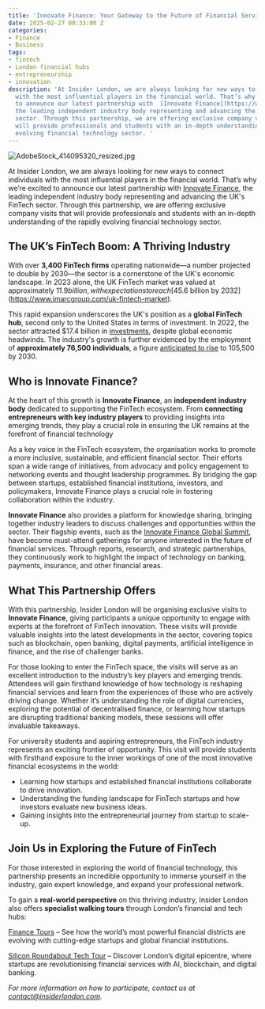 ```yaml
---
title: 'Innovate Finance: Your Gateway to the Future of Financial Services'
date: 2025-02-27 08:33:00 Z
categories:
- Finance
- Business
tags:
- fintech
- London financial hubs
- entrepreneurship
- innovation
description: 'At Insider London, we are always looking for new ways to connect individuals
  with the most influential players in the financial world. That’s why we’re excited
  to announce our latest partnership with  [Innovate Finance](https://www.innovatefinance.com/),
  the leading independent industry body representing and advancing the UK''s FinTech
  sector. Through this partnership, we are offering exclusive company visits that
  will provide professionals and students with an in-depth understanding of the rapidly
  evolving financial technology sector. '
---
```


![AdobeStock_414095320_resized.jpg](/uploads/AdobeStock_414095320_resized.jpg)

At Insider London, we are always looking for new ways to connect individuals with the most influential players in the financial world. That’s why we’re excited to announce our latest partnership with  [Innovate Finance](https://www.innovatefinance.com/), the leading independent industry body representing and advancing the UK's FinTech sector. Through this partnership, we are offering exclusive company visits that will provide professionals and students with an in-depth understanding of the rapidly evolving financial technology sector. 

## The UK’s FinTech Boom: A Thriving Industry

With over **3,400 FinTech firms** operating nationwide—a number projected to double by 2030—the sector is a cornerstone of the UK's economic landscape. In 2023 alone, the UK FinTech market was valued at approximately $11.9 billion, with expectations to reach [$45.6 billion by 2032](https://www.imarcgroup.com/uk-fintech-market).

This rapid expansion underscores the UK's position as a **global FinTech hub**, second only to the United States in terms of investment. In 2022, the sector attracted $17.4 billion in [investments](https://www.trade.gov/country-commercial-guides/united-kingdom-financial-technology-fintech), despite global economic headwinds. The industry's growth is further evidenced by the employment of **approximately 76,500 individuals**, a figure [anticipated to rise](https://www.great.gov.uk/international/investment/sectors/fintech/) to 105,500 by 2030. 


## Who is Innovate Finance?  

At the heart of this growth is **Innovate Finance**, an **independent industry body** dedicated to supporting the FinTech ecosystem. From **connecting entrepreneurs with key industry players** to providing insights into emerging trends, they play a crucial role in ensuring the UK remains at the forefront of financial technology

As a key voice in the FinTech ecosystem, the organisation works to promote a more inclusive, sustainable, and efficient financial sector. Their efforts span a wide range of initiatives, from advocacy and policy engagement to networking events and thought leadership programmes. By bridging the gap between startups, established financial institutions, investors, and policymakers, Innovate Finance plays a crucial role in fostering collaboration within the industry.    

**Innovate Finance** also provides a platform for knowledge sharing, bringing together industry leaders to discuss challenges and opportunities within the sector. Their flagship events, such as the [Innovate Finance Global Summit](https://youtu.be/50hBPx2pBjc), have become must-attend gatherings for anyone interested in the future of financial services. Through reports, research, and strategic partnerships, they continuously work to highlight the impact of technology on banking, payments, insurance, and other financial areas.  

## What This Partnership Offers  

With this partnership, Insider London will be organising exclusive visits to **Innovate Finance**, giving participants a unique opportunity to engage with experts at the forefront of FinTech innovation. These visits will provide valuable insights into the latest developments in the sector, covering topics such as blockchain, open banking, digital payments, artificial intelligence in finance, and the rise of challenger banks.  

For those looking to enter the FinTech space, the visits will serve as an excellent introduction to the industry’s key players and emerging trends. Attendees will gain firsthand knowledge of how technology is reshaping financial services and learn from the experiences of those who are actively driving change. Whether it’s understanding the role of digital currencies, exploring the potential of decentralised finance, or learning how startups are disrupting traditional banking models, these sessions will offer invaluable takeaways.  

For university students and aspiring entrepreneurs, the FinTech industry represents an exciting frontier of opportunity. This visit will provide students with firsthand exposure to the inner workings of one of the most innovative financial ecosystems in the world:

* Learning how startups and established financial institutions collaborate to drive innovation.
* Understanding the funding landscape for FinTech startups and how investors evaluate new business ideas.
* Gaining insights into the entrepreneurial journey from startup to scale-up.

## Join Us in Exploring the Future of FinTech  

For those interested in exploring the world of financial technology, this partnership presents an incredible opportunity to immerse yourself in the industry, gain expert knowledge, and expand your professional network. 

To gain a **real-world perspective** on this thriving industry, Insider London also offers **specialist walking tours** through London’s financial and tech hubs:  

[Finance Tours](https://www.insiderlondon.com/london/educational-tours/london-finance-walking-tour/) – See how the world’s most powerful financial districts are evolving with cutting-edge startups and global financial institutions.  

[Silicon Roundabout Tech Tour](https://www.insiderlondon.com/london/educational-tours/silicon-roundabout-and-tech-city-tour/) – Discover London’s digital epicentre, where startups are revolutionising financial services with AI, blockchain, and digital banking.  

*For more information on how to participate, contact us at [contact@insiderlondon.com](mailto:contact@insiderlondon.com).*  
